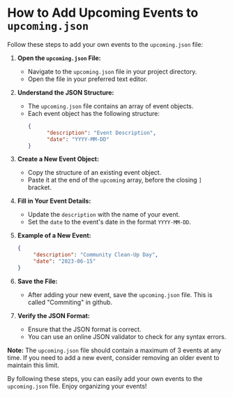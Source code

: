 # How to Add Upcoming Events to `upcoming.json`

Follow these steps to add your own events to the `upcoming.json` file:

1. **Open the `upcoming.json` File:**
    - Navigate to the `upcoming.json` file in your project directory.
    - Open the file in your preferred text editor.

2. **Understand the JSON Structure:**
    - The `upcoming.json` file contains an array of event objects.
    - Each event object has the following structure:
      ```json
      {
            "description": "Event Description",
            "date": "YYYY-MM-DD"
      }
      ```

3. **Create a New Event Object:**
    - Copy the structure of an existing event object.
    - Paste it at the end of the `upcoming` array, before the closing `]` bracket.

4. **Fill in Your Event Details:**
    - Update the `description` with the name of your event.
    - Set the `date` to the event's date in the format `YYYY-MM-DD`.

5. **Example of a New Event:**
    ```json
    {
         "description": "Community Clean-Up Day",
         "date": "2023-06-15"
    }
    ```

6. **Save the File:**
    - After adding your new event, save the `upcoming.json` file. This is called "Commiting" in github.

7. **Verify the JSON Format:**
    - Ensure that the JSON format is correct.
    - You can use an online JSON validator to check for any syntax errors.

**Note:** The `upcoming.json` file should contain a maximum of 3 events at any time. If you need to add a new event, consider removing an older event to maintain this limit.

By following these steps, you can easily add your own events to the `upcoming.json` file. Enjoy organizing your events!
